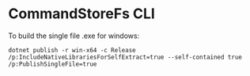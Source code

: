 # CommandStoreFs CLI

To build the single file .exe for windows:

```
dotnet publish -r win-x64 -c Release /p:IncludeNativeLibrariesForSelfExtract=true --self-contained true /p:PublishSingleFile=true
```